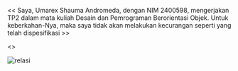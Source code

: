 << Saya, Umarex Shauma Andromeda, dengan NIM 2400598, mengerjakan TP2 dalam mata kuliah Desain dan Pemrograman Berorientasi Objek. Untuk keberkahan-Nya, maka saya tidak akan melakukan kecurangan seperti yang telah dispesifikasi >>

<<Diagram Relasi>>


![relasi](https://github.com/user-attachments/assets/2de81923-a134-4571-b280-77e193892d28)
